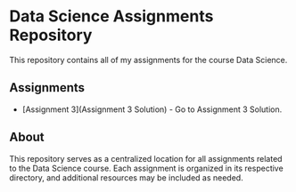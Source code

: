 # Data Science Assignments Repository

This repository contains all of my assignments for the course Data Science.

## Assignments

- [Assignment 3](Assignment 3 Solution) - Go to Assignment 3 Solution.


## About

This repository serves as a centralized location for all assignments related to the Data Science course. Each assignment is organized in its respective directory, and additional resources may be included as needed.
